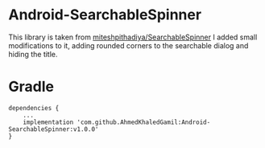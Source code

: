 # Android-SearchableSpinner

This library is taken from [miteshpithadiya/SearchableSpinner](https://github.com/miteshpithadiya/SearchableSpinner)
I added small modifications to it, adding rounded corners to the searchable dialog and hiding the title.

# Gradle
    dependencies {
        ...
        implementation 'com.github.AhmedKhaledGamil:Android-SearchableSpinner:v1.0.0'
    }
